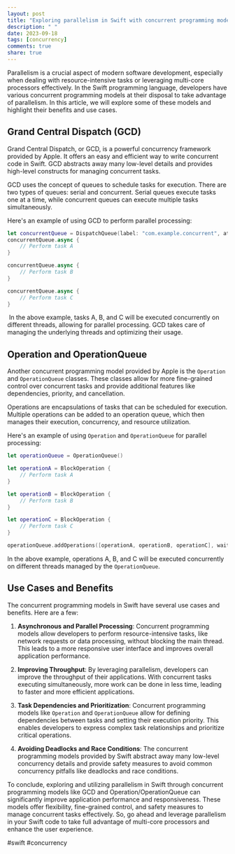 ```yaml
---
layout: post
title: "Exploring parallelism in Swift with concurrent programming models"
description: " "
date: 2023-09-18
tags: [concurrency]
comments: true
share: true
---
```


Parallelism is a crucial aspect of modern software development, especially when dealing with resource-intensive tasks or leveraging multi-core processors effectively. In the Swift programming language, developers have various concurrent programming models at their disposal to take advantage of parallelism. In this article, we will explore some of these models and highlight their benefits and use cases.

## Grand Central Dispatch (GCD)

Grand Central Dispatch, or GCD, is a powerful concurrency framework provided by Apple. It offers an easy and efficient way to write concurrent code in Swift. GCD abstracts away many low-level details and provides high-level constructs for managing concurrent tasks.

GCD uses the concept of queues to schedule tasks for execution. There are two types of queues: serial and concurrent. Serial queues execute tasks one at a time, while concurrent queues can execute multiple tasks simultaneously.

Here's an example of using GCD to perform parallel processing:

```swift
let concurrentQueue = DispatchQueue(label: "com.example.concurrent", attributes: .concurrent)
concurrentQueue.async {
    // Perform task A
}

concurrentQueue.async {
    // Perform task B
}

concurrentQueue.async {
    // Perform task C
}
```
‍
In the above example, tasks A, B, and C will be executed concurrently on different threads, allowing for parallel processing. GCD takes care of managing the underlying threads and optimizing their usage.

## Operation and OperationQueue

Another concurrent programming model provided by Apple is the `Operation` and `OperationQueue` classes. These classes allow for more fine-grained control over concurrent tasks and provide additional features like dependencies, priority, and cancellation.

Operations are encapsulations of tasks that can be scheduled for execution. Multiple operations can be added to an operation queue, which then manages their execution, concurrency, and resource utilization.

Here's an example of using `Operation` and `OperationQueue` for parallel processing:

```swift
let operationQueue = OperationQueue()

let operationA = BlockOperation {
    // Perform task A
}

let operationB = BlockOperation {
    // Perform task B
}

let operationC = BlockOperation {
    // Perform task C
}

operationQueue.addOperations([operationA, operationB, operationC], waitUntilFinished: true)
```

In the above example, operations A, B, and C will be executed concurrently on different threads managed by the `OperationQueue`. 

## Use Cases and Benefits

The concurrent programming models in Swift have several use cases and benefits. Here are a few:

1. **Asynchronous and Parallel Processing**: Concurrent programming models allow developers to perform resource-intensive tasks, like network requests or data processing, without blocking the main thread. This leads to a more responsive user interface and improves overall application performance.

2. **Improving Throughput**: By leveraging parallelism, developers can improve the throughput of their applications. With concurrent tasks executing simultaneously, more work can be done in less time, leading to faster and more efficient applications.

3. **Task Dependencies and Prioritization**: Concurrent programming models like `Operation` and `OperationQueue` allow for defining dependencies between tasks and setting their execution priority. This enables developers to express complex task relationships and prioritize critical operations.

4. **Avoiding Deadlocks and Race Conditions**: The concurrent programming models provided by Swift abstract away many low-level concurrency details and provide safety measures to avoid common concurrency pitfalls like deadlocks and race conditions.

To conclude, exploring and utilizing parallelism in Swift through concurrent programming models like GCD and Operation/OperationQueue can significantly improve application performance and responsiveness. These models offer flexibility, fine-grained control, and safety measures to manage concurrent tasks effectively. So, go ahead and leverage parallelism in your Swift code to take full advantage of multi-core processors and enhance the user experience. 

#swift #concurrency